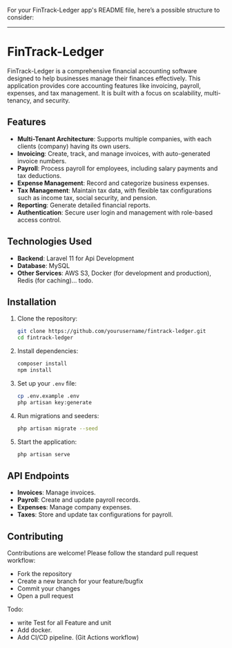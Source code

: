 For your FinTrack-Ledger app's README file, here’s a possible structure to consider:

---

# FinTrack-Ledger

FinTrack-Ledger is a comprehensive financial accounting software designed to help businesses manage their finances effectively. This application provides core accounting features like invoicing, payroll, expenses, and tax management. It is built with a focus on scalability, multi-tenancy, and security.

## Features

- **Multi-Tenant Architecture**: Supports multiple companies, with each clients (company) having its own users.
- **Invoicing**: Create, track, and manage invoices, with auto-generated invoice numbers.
- **Payroll**: Process payroll for employees, including salary payments and tax deductions.
- **Expense Management**: Record and categorize business expenses.
- **Tax Management**: Maintain tax data, with flexible tax configurations such as income tax, social security, and pension.
- **Reporting**: Generate detailed financial reports.
- **Authentication**: Secure user login and management with role-based access control.

## Technologies Used

- **Backend**: Laravel 11 for Api Development
- **Database**: MySQL
- **Other Services**: AWS S3, Docker (for development and production), Redis (for caching)... todo.

## Installation

1. Clone the repository:
   ```bash
   git clone https://github.com/yourusername/fintrack-ledger.git
   cd fintrack-ledger
   ```

2. Install dependencies:
   ```bash
   composer install
   npm install
   ```

3. Set up your `.env` file:
   ```bash
   cp .env.example .env
   php artisan key:generate
   ```

4. Run migrations and seeders:
   ```bash
   php artisan migrate --seed
   ```

5. Start the application:
   ```bash
   php artisan serve
   ```

## API Endpoints

- **Invoices**: Manage invoices.
- **Payroll**: Create and update payroll records.
- **Expenses**: Manage company expenses.
- **Taxes**: Store and update tax configurations for payroll.
  
<!-- For detailed API documentation, coming soon -->

## Contributing

Contributions are welcome! Please follow the standard pull request workflow:
- Fork the repository
- Create a new branch for your feature/bugfix
- Commit your changes
- Open a pull request



Todo:
- write Test for all Feature and unit
- Add docker.
- Add CI/CD pipeline. (Git Actions workflow)
